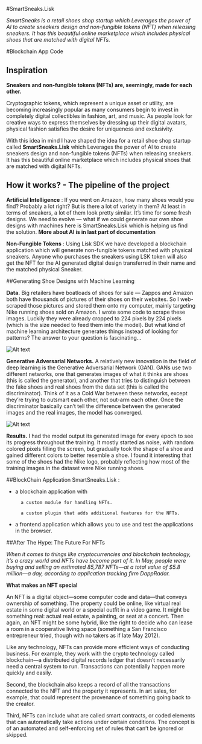 #SmartSneaks.Lisk

_SmartSneaks is a retail shoes shop startup which Leverages the power of AI to create sneakers design and non-fungible tokens (NFT) when releasing sneakers. It has this beautiful online marketplace which includes physical shoes that are matched with digital NFTs._

#Blockchain App Code

## Inspiration

**Sneakers and non-fungible tokens (NFTs) are, seemingly, made for each other.**

Cryptographic tokens, which represent a unique asset or utility, are becoming increasingly popular as many consumers begin to invest in completely digital collectibles in fashion, art, and music. As people look for creative ways to express themselves by dressing up their digital avatars, physical fashion satisfies the desire for uniqueness and exclusivity.

With this idea in mind I have shaped the idea for a retail shoe shop startup called **SmartSneaks.Lisk** which Leverages the power of AI to create sneakers design and non-fungible tokens (NFTs) when releasing sneakers. It has this beautiful online marketplace which includes physical shoes that are matched with digital NFTs.


## How it works? - The pipeline of the project

**Artificial Intelligence**  :  If you went on Amazon, how many shoes would you find? Probably a lot right? But is there a lot of variety in them? At least in terms of sneakers, a lot of them look pretty similar. It’s time for some fresh designs. We need to evolve — what if we could generate our own shoe designs with machines here is SmartSneaks.Lisk which is helping us find the solution.
**More about AI is in last part of documentation**

**Non-Fungible Tokens**  :  Using Lisk SDK we have developed a blockchain application which will generate non-fungible tokens matched with physical sneakers. Anyone who purchases the sneakers using LSK token will also get the NFT for the AI generated digital design transferred in their name and the matched physical Sneaker.

##Generating Shoe Designs with Machine Learning

**Data.** Big retailers have boatloads of shoes for sale — Zappos and Amazon both have thousands of pictures of their shoes on their websites. So I web-scraped those pictures and stored them onto my computer, mainly targeting Nike running shoes sold on Amazon. I wrote some code to scrape these images. Luckily they were already cropped to 224 pixels by 224 pixels (which is the size needed to feed them into the model). But what kind of machine learning architecture generates things instead of looking for patterns? The answer to your question is fascinating…

![Alt text](https://miro.medium.com/max/963/1*vMpOVUhGLxWRJ3Q1dzm5xg.png)

**Generative Adversarial Networks.**  A relatively new innovation in the field of deep learning is the Generative Adversarial Network (GAN). GANs use two different networks, one that generates images of what it thinks are shoes (this is called the generator), and another that tries to distinguish between the fake shoes and real shoes from the data set (this is called the discriminator). Think of it as a Cold War between these networks, except they’re trying to outsmart each other, not out-arm each other. Once the discriminator basically can’t tell the difference between the generated images and the real images, the model has converged.

![Alt text](https://miro.medium.com/max/963/1*1Fvj3jE6zGazbdHEO1UiSg.png)

**Results.** I had the model output its generated image for every epoch to see its progress throughout the training. It mostly started as noise, with random colored pixels filling the screen, but gradually took the shape of a shoe and gained different colors to better resemble a shoe. I found it interesting that some of the shoes had the Nike logo, probably reflecting how most of the training images in the dataset were Nike running shoes.

##BlockChain Application SmartSneaks.Lisk :

- a blockchain application with

        a custom module for handling NFTs.

        a custom plugin that adds additional features for the NFTs.

- a frontend application which allows you to use and test the applications in the browser.

##After The Hype: The Future For NFTs

_When it comes to things like cryptocurrencies and blockchain technology, it’s a crazy world and NFTs have become part of it. In May, people were buying and selling an estimated 85,787 NFTs—at a total value of $5.8 million—a day, according to application tracking firm DappRadar._

**What makes an NFT special**

An NFT is a digital object—some computer code and data—that conveys ownership of something. The property could be online, like virtual real estate in some digital world or a special outfit in a video game. It might be something real: actual real estate, a painting, or seat at a concert. Then again, an NFT might be some hybrid, like the right to decide who can lease a room in a cooperative living space (something a San Francisco entrepreneur tried, though with no takers as if late May 2012).

Like any technology, NFTs can provide more efficient ways of conducting business. For example, they work with the crypto technology called blockchain—a distributed digital records ledger that doesn’t necessarily need a central system to run. Transactions can potentially happen more quickly and easily.

Second, the blockchain also keeps a record of all the transactions connected to the NFT and the property it represents. In art sales, for example, that could represent the provenance of something going back to the creator.

Third, NFTs can include what are called smart contracts, or coded elements that can automatically take actions under certain conditions. The concept is of an automated and self-enforcing set of rules that can’t be ignored or skipped.
